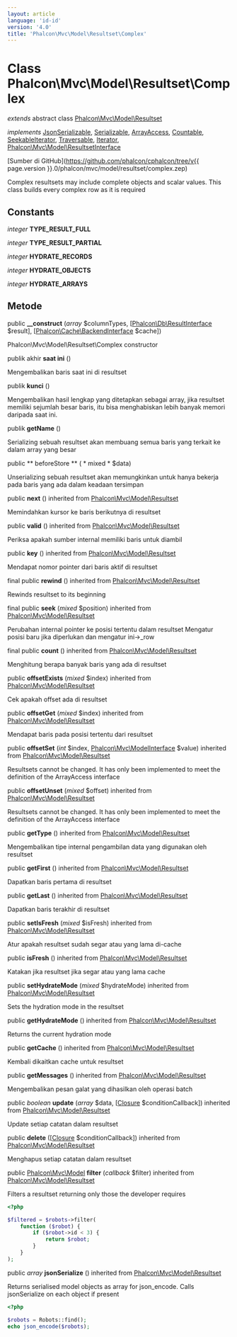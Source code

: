 ```yaml
---
layout: article
language: 'id-id'
version: '4.0'
title: 'Phalcon\Mvc\Model\Resultset\Complex'
---
```

# Class **Phalcon\Mvc\Model\Resultset\Complex**

*extends* abstract class [Phalcon\Mvc\Model\Resultset](Phalcon_Mvc_Model_Resultset)

*implements* [JsonSerializable](https://php.net/manual/en/class.jsonserializable.php), [Serializable](https://php.net/manual/en/class.serializable.php), [ArrayAccess](https://php.net/manual/en/class.arrayaccess.php), [Countable](https://php.net/manual/en/class.countable.php), [SeekableIterator](https://php.net/manual/en/class.seekableiterator.php), [Traversable](https://php.net/manual/en/class.traversable.php), [Iterator](https://php.net/manual/en/class.iterator.php), [Phalcon\Mvc\Model\ResultsetInterface](Phalcon_Mvc_Model_ResultsetInterface)

[Sumber di GitHub](https://github.com/phalcon/cphalcon/tree/v{{ page.version }}.0/phalcon/mvc/model/resultset/complex.zep)

Complex resultsets may include complete objects and scalar values. This class builds every complex row as it is required

## Constants

*integer* **TYPE_RESULT_FULL**

*integer* **TYPE_RESULT_PARTIAL**

*integer* **HYDRATE_RECORDS**

*integer* **HYDRATE_OBJECTS**

*integer* **HYDRATE_ARRAYS**

## Metode

public **__construct** (*array* $columnTypes, [[Phalcon\Db\ResultInterface](Phalcon_Db_ResultInterface) $result], [[Phalcon\Cache\BackendInterface](Phalcon_Cache_BackendInterface) $cache])

Phalcon\Mvc\Model\Resultset\Complex constructor

publik akhir **saat ini** ()

Mengembalikan baris saat ini di resultset

publik **kunci** ()

Mengembalikan hasil lengkap yang ditetapkan sebagai array, jika resultset memiliki sejumlah besar baris, itu bisa menghabiskan lebih banyak memori daripada saat ini.

publik **getName** ()

Serializing sebuah resultset akan membuang semua baris yang terkait ke dalam array yang besar

public ** beforeStore ** ( * mixed * $data)

Unserializing sebuah resultset akan memungkinkan untuk hanya bekerja pada baris yang ada dalam keadaan tersimpan

public **next** () inherited from [Phalcon\Mvc\Model\Resultset](Phalcon_Mvc_Model_Resultset)

Memindahkan kursor ke baris berikutnya di resultset

public **valid** () inherited from [Phalcon\Mvc\Model\Resultset](Phalcon_Mvc_Model_Resultset)

Periksa apakah sumber internal memiliki baris untuk diambil

public **key** () inherited from [Phalcon\Mvc\Model\Resultset](Phalcon_Mvc_Model_Resultset)

Mendapat nomor pointer dari baris aktif di resultset

final public **rewind** () inherited from [Phalcon\Mvc\Model\Resultset](Phalcon_Mvc_Model_Resultset)

Rewinds resultset to its beginning

final public **seek** (*mixed* $position) inherited from [Phalcon\Mvc\Model\Resultset](Phalcon_Mvc_Model_Resultset)

Perubahan internal pointer ke posisi tertentu dalam resultset Mengatur posisi baru jika diperlukan dan mengatur ini->_row

final public **count** () inherited from [Phalcon\Mvc\Model\Resultset](Phalcon_Mvc_Model_Resultset)

Menghitung berapa banyak baris yang ada di resultset

public **offsetExists** (*mixed* $index) inherited from [Phalcon\Mvc\Model\Resultset](Phalcon_Mvc_Model_Resultset)

Cek apakah offset ada di resultset

public **offsetGet** (*mixed* $index) inherited from [Phalcon\Mvc\Model\Resultset](Phalcon_Mvc_Model_Resultset)

Mendapat baris pada posisi tertentu dari resultset

public **offsetSet** (*int* $index, [Phalcon\Mvc\ModelInterface](Phalcon_Mvc_ModelInterface) $value) inherited from [Phalcon\Mvc\Model\Resultset](Phalcon_Mvc_Model_Resultset)

Resultsets cannot be changed. It has only been implemented to meet the definition of the ArrayAccess interface

public **offsetUnset** (*mixed* $offset) inherited from [Phalcon\Mvc\Model\Resultset](Phalcon_Mvc_Model_Resultset)

Resultsets cannot be changed. It has only been implemented to meet the definition of the ArrayAccess interface

public **getType** () inherited from [Phalcon\Mvc\Model\Resultset](Phalcon_Mvc_Model_Resultset)

Mengembalikan tipe internal pengambilan data yang digunakan oleh resultset

public **getFirst** () inherited from [Phalcon\Mvc\Model\Resultset](Phalcon_Mvc_Model_Resultset)

Dapatkan baris pertama di resultset

public **getLast** () inherited from [Phalcon\Mvc\Model\Resultset](Phalcon_Mvc_Model_Resultset)

Dapatkan baris terakhir di resultset

public **setIsFresh** (*mixed* $isFresh) inherited from [Phalcon\Mvc\Model\Resultset](Phalcon_Mvc_Model_Resultset)

Atur apakah resultset sudah segar atau yang lama di-cache

public **isFresh** () inherited from [Phalcon\Mvc\Model\Resultset](Phalcon_Mvc_Model_Resultset)

Katakan jika resultset jika segar atau yang lama cache

public **setHydrateMode** (*mixed* $hydrateMode) inherited from [Phalcon\Mvc\Model\Resultset](Phalcon_Mvc_Model_Resultset)

Sets the hydration mode in the resultset

public **getHydrateMode** () inherited from [Phalcon\Mvc\Model\Resultset](Phalcon_Mvc_Model_Resultset)

Returns the current hydration mode

public **getCache** () inherited from [Phalcon\Mvc\Model\Resultset](Phalcon_Mvc_Model_Resultset)

Kembali dikaitkan cache untuk resultset

public **getMessages** () inherited from [Phalcon\Mvc\Model\Resultset](Phalcon_Mvc_Model_Resultset)

Mengembalikan pesan galat yang dihasilkan oleh operasi batch

public *boolean* **update** (*array* $data, [[Closure](https://php.net/manual/en/class.closure.php) $conditionCallback]) inherited from [Phalcon\Mvc\Model\Resultset](Phalcon_Mvc_Model_Resultset)

Update setiap catatan dalam resultset

public **delete** ([[Closure](https://php.net/manual/en/class.closure.php) $conditionCallback]) inherited from [Phalcon\Mvc\Model\Resultset](Phalcon_Mvc_Model_Resultset)

Menghapus setiap catatan dalam resultset

public [Phalcon\Mvc\Model](Phalcon_Mvc_Model) **filter** (*callback* $filter) inherited from [Phalcon\Mvc\Model\Resultset](Phalcon_Mvc_Model_Resultset)

Filters a resultset returning only those the developer requires

```php
<?php

$filtered = $robots->filter(
    function ($robot) {
        if ($robot->id < 3) {
            return $robot;
        }
    }
);

```

public *array* **jsonSerialize** () inherited from [Phalcon\Mvc\Model\Resultset](Phalcon_Mvc_Model_Resultset)

Returns serialised model objects as array for json_encode. Calls jsonSerialize on each object if present

```php
<?php

$robots = Robots::find();
echo json_encode($robots);

```